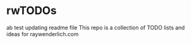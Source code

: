 # rwTODOs
ab test updating readme file
This repo is a collection of TODO lists and ideas for raywenderlich.com
